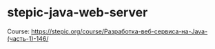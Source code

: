 # stepic-java-web-server
Course: https://stepic.org/course/Разработка-веб-сервиса-на-Java-(часть-1)-146/
